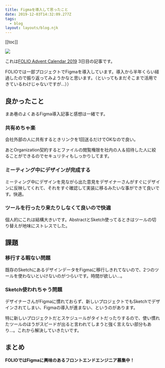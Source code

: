 ```yaml
---
title: Figmaを導入して思ったこと
date: 2019-12-03T14:32:09.277Z
tags:
  - blog
layout: layouts/blog.njk
---
```


[[toc]]

![](https://cdn-images-1.medium.com/max/800/1*M-Hwmsyssw1CNffx-Jcg_g.png)

これは[FOLIO Advent Calendar 2019](https://qiita.com/advent-calendar/2019/folio-sec) 3日目の記事です。

FOLIOでは一部プロジェクトでFigmaを導入しています。導入から半年くらい経過したので振り返ってみようかなと思います。（といってもまだそこまで活用できているわけじゃないですが…））

## 良かったこと

まあ巷のよくあるFigma導入記事と感想は一緒です。

### 共有めちゃ楽

会社外部の人に共有するときリンクを1回送るだけでOKなので良い。

あとOrganization契約するとファイルの閲覧権限を社内の人＆招待した人に絞ることができるのでセキュリティもしっかりしてます。

### ミーティング中にデザインが完成する

ミーティング中にデザインを見ながら出た意見をデザイナーさんがすぐにデザインに反映してくれて、それをすぐ確認して実装に移るみたいな事ができて良いです。快適。

### ツールを行ったり来たりしなくて良いので快適

個人的にこれは結構大きいです。AbstractとSketch使ってるときはツールの切り替えが地味にストレスでした。

## 課題

### 移行する暇ない問題

既存のSketchにあるデザインデータをFigmaに移行しきれてないので、2つのツールを使わないといけないのがつらいです。時間が欲しい…。

### Sketch使われちゃう問題

デザイナーさんがFigmaに慣れておらず、新しいプロジェクトでもSketchでデザインされてしまい、Figmaの導入が進まない、というのがあります。

特に新しいプロジェクトだとスケジュールがタイトだったりするので、使い慣れたツールのほうがスピードが出ると言われてしまうと強く言えない部分もあり…。これから解決していきたいです。

## まとめ

**FOLIOではFigmaに興味のあるフロントエンドエンジニア募集中！**